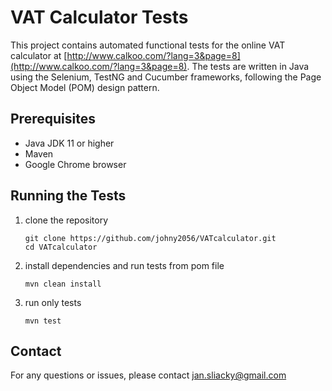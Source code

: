 # VAT Calculator Tests
This project contains automated functional tests for the online VAT calculator at [http://www.calkoo.com/?lang=3&page=8](http://www.calkoo.com/?lang=3&page=8). The tests are written in Java using the Selenium, TestNG and Cucumber frameworks, following the Page Object Model (POM) design pattern.

## Prerequisites
- Java JDK 11 or higher
- Maven
- Google Chrome browser

## Running the Tests
1. clone the repository
   ```
   git clone https://github.com/johny2056/VATcalculator.git
   cd VATcalculator
   ```
2. install dependencies and run tests from pom file
   ```
   mvn clean install
   ```
3. run only tests
   ```
   mvn test
   ```

## Contact
For any questions or issues, please contact jan.sliacky@gmail.com